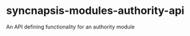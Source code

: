 syncnapsis-modules-authority-api
================================

An API defining functionality for an authority module